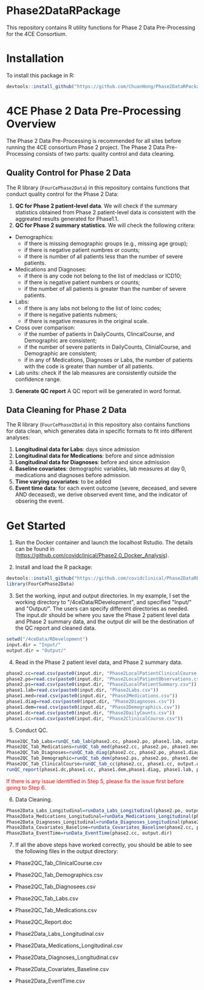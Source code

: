 # Phase2DataRPackage
This repository contains R utility functions for Phase 2 Data Pre-Processing for the 4CE Consortium.

# Installation

To install this package in R:

``` R
devtools::install_github("https://github.com/ChuanHong/Phase2DataRPackage", subdir="FourCePhase2Data", upgrade=FALSE)
```

# 4CE Phase 2 Data Pre-Processing Overview

The Phase 2 Data Pre-Processing is recommended for all sites before running the 4CE consortium Phase 2 project. The Phase 2 Data Pre-Processing consists of two parts: quality control and data cleaning. 


## Quality Control for Phase 2 Data

The R library (`FourCePhase2Data`) in this repository contains functions that conduct quality control for the Phase 2 Data: 
1. **QC for Phase 2 patient-level data**. We will check if the summary statistics obtained from Phase 2 patient-level data is consistent with the aggreated results generated for Phase1.1.
2. **QC for Phase 2 summary statistics**. We will check the following critera: 
+ Demographics:  
  + if there is missing demographic groups (e.g., missing age group); 
  + if there is negative patient numbres or counts; 
  + if there is number of all patients less than the number of severe patients. 
+ Medications and Diagnoses:
  + if there is any code not belong to the list of medclass or ICD10; 
  + if there is negative patient numbers or counts; 
  + if the number of all patients is greater than the number of severe patients.
+ Labs: 
  + if there is any labs not belong to the list of loinc codes;
  + if there is negative patients nubmers; 
  + if there is negative measures in the original scale.
+ Cross over comparison: 
  + if the number of patients in DailyCounts, ClincalCourse, and Demographic are consistent; 
  + if the number of severe patients in DailyCounts, ClinialCourse, and Demographic are consistent;
  + if in any of Medications, Diagnoses or Labs, the number of patients with the code is greater than number of all patients. 
+ Lab units: check if the lab measures are consistently outside the confidence range.
3. **Generate QC report**
A QC report will be generated in word format. 


## Data Cleaning for Phase 2 Data

The R library (`FourCePhase2Data`) in this repository also contains functions for data clean, which generates data in specific formats to fit into different analyses:  
1. **Longitudinal data for Labs**: days since admission 
2. **Longitudinal data for Medications**: before and since admission 
3. **Longitudinal data for Diagnoses**: before and since admission 
4. **Baseline covariates**: demographic variables, lab measures at day 0, medications and diagnoses before admission. 
5. **Time varying covariates**: to be added
6. **Event time data**: for each event outcome (severe, deceased, and severe AND deceased), we derive observed event time, and the indicator of obsering the event. 

# Get Started

1. Run the Docker container and launch the localhost Rstudio. The details can be found in (https://github.com/covidclinical/Phase2.0_Docker_Analysis).


2. Install and load the R package:

``` R
devtools::install_github("https://github.com/covidclinical/Phase2DataRPackage", subdir="FourCePhase2Data", upgrade=FALSE)
library(FourCePhase2Data)
```
3. Set the working, input and output directories. In my example, I set the working directory to "/4ceData/RDevelopment", and specified "Input/" and "Output/". The users can specify different directories as needed. The input.dir should be where you save the Phase 2 patient level data and Phase 2 summary data, and the output dir will be the destination of the QC report and cleaned data. 

``` R
setwd("/4ceData/RDevelopment")
input.dir = "Input/" 
output.dir = "Output/" 
```

4. Read in the Phase 2 patient level data, and Phase 2 summary data. 
``` R
phase2.cc=read.csv(paste0(input.dir, "Phase2LocalPatientClinicalCourse.csv"))
phase2.po=read.csv(paste0(input.dir, "Phase2LocalPatientObservations.csv"))
phase2.ps=read.csv(paste0(input.dir, "Phase2LocalPatientSummary.csv"))
phase1.lab=read.csv(paste0(input.dir, "Phase2Labs.csv"))
phase1.med=read.csv(paste0(input.dir, "Phase2Medications.csv"))
phase1.diag=read.csv(paste0(input.dir, "Phase2Diagnoses.csv"))
phase1.dem=read.csv(paste0(input.dir, "Phase2Demographics.csv"))
phase1.dc=read.csv(paste0(input.dir, "Phase2DailyCounts.csv"))
phase1.cc=read.csv(paste0(input.dir, "Phase2ClinicalCourse.csv"))

```

5. Conduct QC. 
``` R
Phase2QC_Tab_Labs=runQC_tab_lab(phase2.cc, phase2.po, phase1.lab, output.dir)
Phase2QC_Tab_Medications=runQC_tab_med(phase2.cc, phase2.po, phase1.med, output.dir)
Phase2QC_Tab_Diagnoses=runQC_tab_diag(phase2.cc, phase2.po, phase1.diag, output.dir)
Phase2QC_Tab_Demographic=runQC_tab_dem(phase2.ps, phase2.po, phase1.dem, output.dir)
Phase2QC_Tab_ClinicalCourse=runQC_tab_cc(phase2.cc, phase1.cc, output.dir)
runQC_report(phase1.dc,phase1.cc, phase1.dem,phase1.diag, phase1.lab, phase1.med, output.dir,site.nm="MGB")
```
<span style="color:red"> If there is any issue identified in Step 5, please fix the issue first before going to Step 6.</span>

6. Data Cleaning.
``` R
Phase2Data_Labs_Longitudinal=runData_Labs_Longitudinal(phase2.po, output.dir)
Phase2Data_Medications_Longitudinal=runData_Medications_Longitudinal(phase2.po, output.dir)
Phase2Data_Diagnoses_Longitudinal=runData_Diagnoses_Longitudinal(phase2.po, output.dir)
Phase2Data_Covariates_Baseline=runData_Covariates_Baseline(phase2.cc, phase2.po, phase2.ps, output.dir)
Phase2Data_EventTime=runData_EventTime(phase2.cc, output.dir)
```

7. If all the above steps have worked correctly, you should be able to see the following files in the output directory:

+ Phase2QC_Tab_ClinicalCourse.csv
+ Phase2QC_Tab_Demographics.csv
+ Phase2QC_Tab_Diagnosees.csv
+ Phase2QC_Tab_Labs.csv
+ Phase2QC_Tab_Medications.csv
+ Phase2QC_Report.doc

+ Phase2Data_Labs_Longitudinal.csv
+ Phase2Data_Medications_Longitudinal.csv
+ Phase2Data_Diagnoses_Longitudinal.csv
+ Phase2Data_Covariates_Baseline.csv
+ Phase2Data_EventTime.csv




